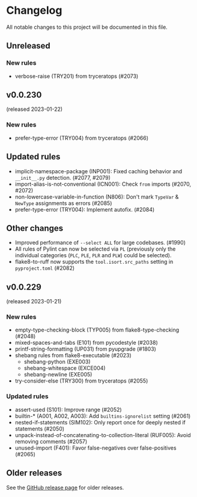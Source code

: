 # Changelog

All notable changes to this project will be documented in this file.

## Unreleased

### New rules

* verbose-raise (TRY201) from tryceratops (#2073)

## v0.0.230

(released 2023-01-22)

### New rules

* prefer-type-error (TRY004) from tryceratops (#2066)

## Updated rules

* implicit-namespace-package (INP001): Fixed caching behavior and `__init__.py` detection. (#2077, #2079)
* import-alias-is-not-conventional (ICN001): Check `from` imports (#2070, #2072)
* non-lowercase-variable-in-function (N806): Don't mark `TypeVar` & `NewType` assignments as errors (#2085)
* prefer-type-error (TRY004): Implement autofix. (#2084)

## Other changes

* Improved performance of `--select ALL` for large codebases. (#1990)
* All rules of Pylint can now be selected via `PL`
  (previously only the individual categories (`PLC`, `PLE`, `PLR` and
   `PLW`) could be selected).
* flake8-to-ruff now supports the `tool.isort.src_paths` setting in
  `pyproject.toml` (#2082)

## v0.0.229

(released 2023-01-21)

### New rules

* empty-type-checking-block (TYP005) from flake8-type-checking (#2048)
* mixed-spaces-and-tabs (E101) from pycodestyle (#2038)
* printf-string-formatting (UP031) from pyupgrade (#1803)
* shebang rules from flake8-executable (#2023)
  * shebang-python (EXE003)
  * shebang-whitespace (EXCE004)
  * shebang-newline (EXE005)
* try-consider-else (TRY300) from tryceratops (#2055)

### Updated rules

* assert-used (S101): Improve range (#2052)
* builtin-* (A001, A002, A003): Add `builtins-ignorelist` setting (#2061)
* nested-if-statements (SIM102): Only report once for deeply nested if statements (#2050)
* unpack-instead-of-concatenating-to-collection-literal (RUF005): Avoid removing comments (#2057)
* unused-import (F401): Favor false-negatives over false-positives (#2065)

## Older releases

See the [GitHub release page](https://github.com/charliermarsh/ruff/releases)
for older releases.
